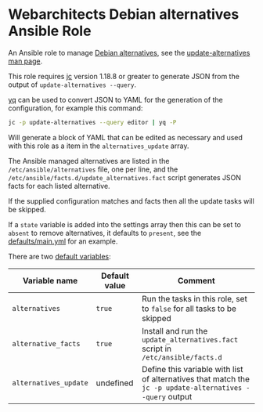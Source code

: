 # Webarchitects Debian alternatives Ansible Role

An Ansible role to manage [Debian alternatives](https://wiki.debian.org/DebianAlternatives), see the [update-alternatives man page](https://manpages.debian.org/update-alternatives).

This role requires [jc](https://git.coop/webarch/jq) version 1.18.8 or greater to generate JSON from the output of `update-alternatives --query`.

[yq](https://git.coop/webarch/yq) can be used to convert JSON to YAML for the generation of the configuration, for example this command:

```bash
jc -p update-alternatives --query editor | yq -P
```

Will generate a block of YAML that can be edited as necessary and used with this role as a item in the `alternatives_update` array.

The Ansible managed alternatives are listed in the `/etc/ansible/alternatives` file, one per line, and the `/etc/ansible/facts.d/update_alternatives.fact` script generates JSON facts for each listed alternative.

If the supplied configuration matches and facts then all the update tasks will be skipped.

If a `state` variable is added into the settings array then this can be set to `absent` to remove alternatives, it defaults to `present`, see the [defaults/main.yml](defaults/main.yml) for an example.

There are two [default variables](defaults/main.yml):

| Variable name         | Default value    | Comment                                                                                                  |
|-----------------------|------------------|----------------------------------------------------------------------------------------------------------|
| `alternatives`        | `true`           | Run the tasks in this role, set to `false` for all tasks to be skipped                                   |
| `alternative_facts`   | `true`           | Install and run the `update_alternatives.fact` script in `/etc/ansible/facts.d`                          |
| `alternatives_update` | undefined        | Define this variable with list of alternatives that match the `jc -p update-alternatives --query` output |

